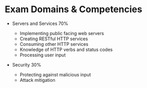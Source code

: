 # Exam Domains & Competencies

- Servers and Services 70%

  - Implementing public facing web servers
  - Creating RESTful HTTP services
  - Consuming other HTTP services
  - Knowledge of HTTP verbs and status codes
  - Processing user input

- Security 30%
  - Protecting against malicious input
  - Attack mitigation
